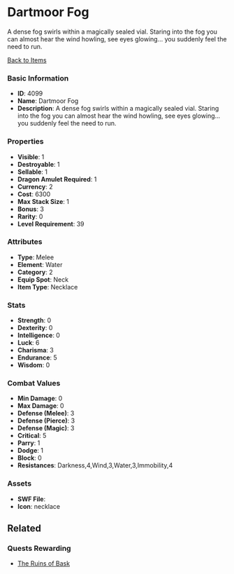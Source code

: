 # Dartmoor Fog

A dense fog swirls within a magically sealed vial. Staring into the fog you can almost hear the wind howling, see eyes glowing... you suddenly feel the need to run.

[Back to Items](../items.md)

### Basic Information

- **ID**: 4099
- **Name**: Dartmoor Fog
- **Description**: A dense fog swirls within a magically sealed vial. Staring into the fog you can almost hear the wind howling, see eyes glowing... you suddenly feel the need to run.

### Properties

- **Visible**: 1
- **Destroyable**: 1
- **Sellable**: 1
- **Dragon Amulet Required**: 1
- **Currency**: 2
- **Cost**: 6300
- **Max Stack Size**: 1
- **Bonus**: 3
- **Rarity**: 0
- **Level Requirement**: 39

### Attributes

- **Type**: Melee
- **Element**: Water
- **Category**: 2
- **Equip Spot**: Neck
- **Item Type**: Necklace

### Stats

- **Strength**: 0
- **Dexterity**: 0
- **Intelligence**: 0
- **Luck**: 6
- **Charisma**: 3
- **Endurance**: 5
- **Wisdom**: 0

### Combat Values

- **Min Damage**: 0
- **Max Damage**: 0
- **Defense (Melee)**: 3
- **Defense (Pierce)**: 3
- **Defense (Magic)**: 3
- **Critical**: 5
- **Parry**: 1
- **Dodge**: 1
- **Block**: 0
- **Resistances**: Darkness,4,Wind,3,Water,3,Immobility,4

### Assets

- **SWF File**: 
- **Icon**: necklace

## Related

### Quests Rewarding

- [The Ruins of Bask](../quests/631-the-ruins-of-bask.md)

